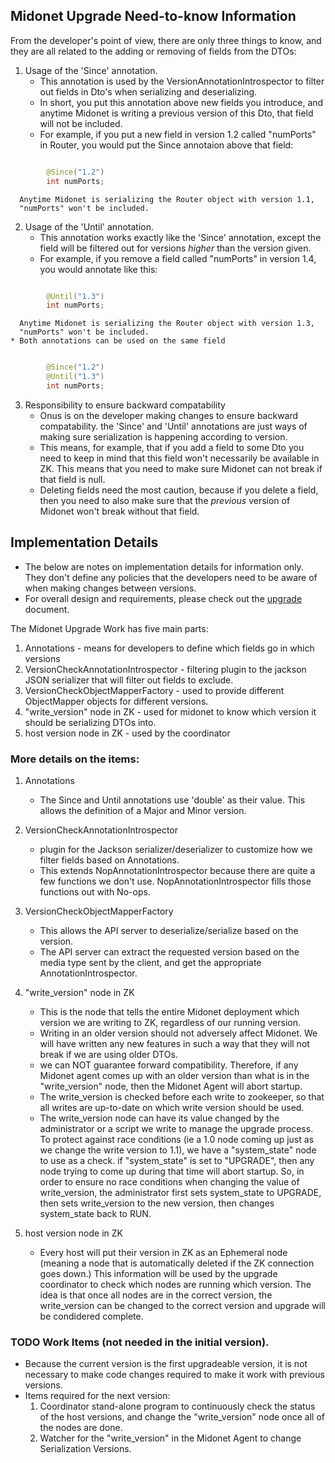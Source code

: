 ## Midonet Upgrade Need-to-know Information

From the developer's point of view, there are only three things to know,
and they are all related to the adding or removing of fields from the DTOs:

1. Usage of the 'Since' annotation.
    * This annotation is used by the VersionAnnotationIntrospector to
      filter out fields in Dto's when serializing and deserializing.
    * In short, you put this annotation above new fields you introduce,
      and anytime Midonet is writing a previous version of this Dto,
      that field will not be included.
    * For example, if you put a new field in version 1.2 called "numPorts"
      in Router, you would put the Since annotaion above that field:

```java

        @Since("1.2")
        int numPorts;

```

      Anytime Midonet is serializing the Router object with version 1.1,
      "numPorts" won't be included.

2. Usage of the 'Until' annotation.
    * This annotation works exactly like the 'Since' annotation, except
      the field will be filtered out for versions _higher_ than the
      version given.
    * For example, if you remove a field called "numPorts" in version 1.4,
      you would annotate like this:

```java

        @Until("1.3")
        int numPorts;

```

      Anytime Midonet is serializing the Router object with version 1.3,
      "numPorts" won't be included.
    * Both annotations can be used on the same field

```java

        @Since("1.2")
        @Until("1.3")
        int numPorts;

```

3. Responsibility to ensure backward compatability
    * Onus is on the developer making changes to ensure backward
      compatability. the 'Since' and 'Until' annotations are just ways
      of making sure serialization is happening according to version.
    * This means, for example, that if you add a field to some Dto
      you need to keep in mind that this field won't necessarily be
      available in ZK. This means that you need to make sure Midonet
      can not break if that field is null.
    * Deleting fields need the most caution, because if you delete a
      field, then you need to also make sure that the _previous_ version
      of Midonet won't break without that field.

## Implementation Details

- The below are notes on implementation details for information only.
  They don't define any policies that the developers need to be aware of
  when making changes between versions.
- For overall design and requirements, please check out the
  [upgrade](upgrade.md) document.

The Midonet Upgrade Work has five main parts:
1. Annotations - means for developers to define which fields
        go in which versions
2. VersionCheckAnnotationIntrospector - filtering plugin to the jackson JSON
        serializer that will filter out fields to exclude.
3. VersionCheckObjectMapperFactory - used to provide different ObjectMapper
        objects for different versions.
4. "write_version" node in ZK - used for midonet to know which version
        it should be serializing DTOs into.
5. host version node in ZK - used by the coordinator

### More details on the items:

1. Annotations
    * The Since and Until annotations use 'double' as their value.
      This allows the definition of a Major and Minor version.

2. VersionCheckAnnotationIntrospector
    * plugin for the Jackson serializer/deserializer to customize
      how we filter fields based on Annotations.
    * This extends NopAnnotationIntrospector because there are
      quite a few functions we don't use. NopAnnotationIntrospector
      fills those functions out with No-ops.

3. VersionCheckObjectMapperFactory
    * This allows the API server to deserialize/serialize based on the version.
    * The API server can extract the requested version based on the media type
      sent by the client, and get the appropriate AnnotationIntrospector.

4. "write_version" node in ZK
    * This is the node that tells the entire Midonet deployment which version
      we are writing to ZK, regardless of our running version.
    * Writing in an older version should not adversely affect Midonet. We will
      have written any new features in such a way that they will not break if
      we are using older DTOs.
    * we can NOT guarantee forward compatibility. Therefore, if any Midonet
      agent comes up with an older version than what is in the "write_version"
      node, then the Midonet Agent will abort startup.
    * The write_version is checked before each write to zookeeper, so that all
      writes are up-to-date on which write version should be used.
    * The write_version node can have its value changed by the administrator
      or a script we write to manage the upgrade process. To
      protect against race conditions (ie a 1.0 node coming up just as we
      change the write version to 1.1), we have a "system_state" node to use
      as a check. if "system_state" is set to "UPGRADE", then any node trying
      to come up during that time will abort startup. So, in order to ensure
      no race conditions when changing the value of write_version, the
      administrator first sets system_state to UPGRADE, then sets write_version
      to the new version, then changes system_state back to RUN.

5. host version node in ZK
    * Every host will put their version in ZK as an Ephemeral node (meaning a
      node that is automatically deleted if the ZK connection goes down.) This
      information will be used by the upgrade coordinator to check which nodes
      are running which version. The idea is that once all nodes are in the
      correct version, the write_version can be changed to the correct version
      and upgrade will be condidered complete.

### TODO Work Items (not needed in the initial version).

* Because the current version is the first upgradeable version, it is not
  necessary to make code changes required to make it work with previous
  versions.
* Items required for the next version:
  1. Coordinator stand-alone program to continuously check the status
      of the host versions, and change the "write_version" node once
      all of the nodes are done.
  2.  Watcher for the "write_version" in the Midonet Agent to change
      Serialization Versions.

